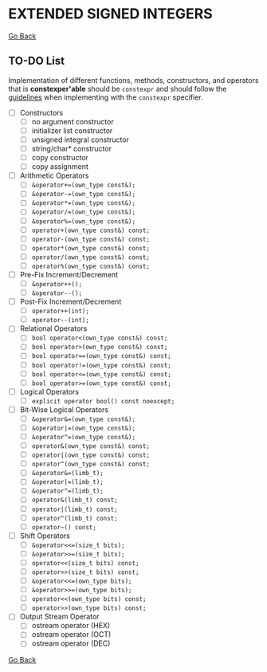 # **EXTENDED SIGNED INTEGERS**

[Go Back](../README.md)

## **TO-DO List**

Implementation of different functions, methods, constructors, and operators that is **constexper'able**
should be `constexpr` and should follow the [guidelines](https://en.cppreference.com/w/cpp/language/constexpr)
when implementing with the `constexpr` specifier.

- [ ] Constructors
    - [ ] no argument constructor
    - [ ] initializer list constructor
    - [ ] unsigned integral constructor
    - [ ] string/char* constructor
    - [ ] copy constructor
    - [ ] copy assignment

- [ ] Arithmetic Operators
    - [ ] `&operator+=(own_type const&);`
    - [ ] `&operator-=(own_type const&);`
    - [ ] `&operator*=(own_type const&);`
    - [ ] `&operator/=(own_type const&);`
    - [ ] `&operator%=(own_type const&);`
    - [ ] `operator+(own_type const&) const;`
    - [ ] `operator-(own_type const&) const;`
    - [ ] `operator*(own_type const&) const;`
    - [ ] `operator/(own_type const&) const;`
    - [ ] `operator%(own_type const&) const;`

- [ ] Pre-Fix Increment/Decrement
    - [ ] `&operator++();`
    - [ ] `&operator--();`

- [ ] Post-Fix Increment/Decrement
    - [ ] `operator++(int);`
    - [ ] `operator--(int);`

- [ ] Relational Operators
    - [ ] `bool operator<(own_type const&) const;`
    - [ ] `bool operator>(own_type const&) const;`
    - [ ] `bool operator==(own_type const&) const;`
    - [ ] `bool operator!=(own_type const&) const;`
    - [ ] `bool operator<=(own_type const&) const;`
    - [ ] `bool operator>=(own_type const&) const;`

- [ ] Logical Operators
    - [ ] `explicit operator bool() const noexcept;`

- [ ] Bit-Wise Logical Operators
    - [ ] `&operator&=(own_type const&);`
    - [ ] `&operator|=(own_type const&);`
    - [ ] `&operator^=(own_type const&);`
    - [ ] `operator&(own_type const&) const;`
    - [ ] `operator|(own_type const&) const;`
    - [ ] `operator^(own_type const&) const;`
    - [ ] `&operator&=(limb_t);`
    - [ ] `&operator|=(limb_t);`
    - [ ] `&operator^=(limb_t);`
    - [ ] `operator&(limb_t) const;`
    - [ ] `operator|(limb_t) const;`
    - [ ] `operator^(limb_t) const;`
    - [ ] `operator~() const;`

- [ ] Shift Operators
    - [ ] `&operator<<=(size_t bits);`
    - [ ] `&operator>>=(size_t bits);`
    - [ ] `operator<<(size_t bits) const;`
    - [ ] `operator>>(size_t bits) const;`
    - [ ] `&operator<<=(own_type bits);`
    - [ ] `&operator>>=(own_type bits);`
    - [ ] `operator<<(own_type bits) const;`
    - [ ] `operator>>(own_type bits) const;`

- [ ] Output Stream Operator
    - [ ] ostream operator (HEX)
    - [ ] ostream operator (OCT)
    - [ ] ostream operator (DEC)

[Go Back](../README.md)